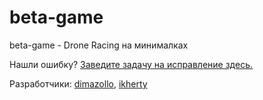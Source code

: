 # beta-game
beta-game - Drone Racing на минималках

Нашли ошибку? [Заведите задачу на исправление здесь.](https://github.com/ikherty/beta-game/issues/new)

Разработчики:
[dimazollo](https://github.com/dimazollo),
[ikherty](https://github.com/ikhetry)
